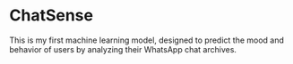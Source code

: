 # ChatSense
This is my first machine learning model, designed to predict the mood and behavior of users by analyzing their WhatsApp chat archives.

